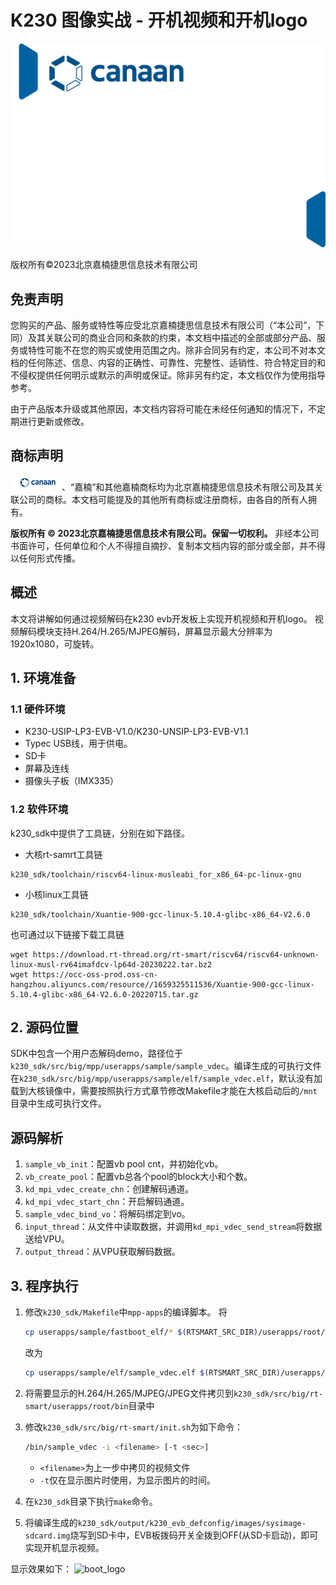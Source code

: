 # K230 图像实战 - 开机视频和开机logo

![cover](images/canaan-cover.png)

版权所有©2023北京嘉楠捷思信息技术有限公司

<div style="page-break-after:always"></div>

## 免责声明

您购买的产品、服务或特性等应受北京嘉楠捷思信息技术有限公司（“本公司”，下同）及其关联公司的商业合同和条款的约束，本文档中描述的全部或部分产品、服务或特性可能不在您的购买或使用范围之内。除非合同另有约定，本公司不对本文档的任何陈述、信息、内容的正确性、可靠性、完整性、适销性、符合特定目的和不侵权提供任何明示或默示的声明或保证。除非另有约定，本文档仅作为使用指导参考。

由于产品版本升级或其他原因，本文档内容将可能在未经任何通知的情况下，不定期进行更新或修改。

## 商标声明

![logo](images/logo.png)、“嘉楠”和其他嘉楠商标均为北京嘉楠捷思信息技术有限公司及其关联公司的商标。本文档可能提及的其他所有商标或注册商标，由各自的所有人拥有。

**版权所有 © 2023北京嘉楠捷思信息技术有限公司。保留一切权利。**
非经本公司书面许可，任何单位和个人不得擅自摘抄、复制本文档内容的部分或全部，并不得以任何形式传播。

<div style="page-break-after:always"></div>

## 概述

本文将讲解如何通过视频解码在k230 evb开发板上实现开机视频和开机logo。
视频解码模块支持H.264/H.265/MJPEG解码，屏幕显示最大分辨率为1920x1080，可旋转。

## 1. 环境准备

### 1.1 硬件环境

- K230-USIP-LP3-EVB-V1.0/K230-UNSIP-LP3-EVB-V1.1
- Typec USB线，用于供电。
- SD卡
- 屏幕及连线
- 摄像头子板（IMX335）

### 1.2 软件环境

k230_sdk中提供了工具链，分别在如下路径。

- 大核rt-samrt工具链

``` shell
k230_sdk/toolchain/riscv64-linux-musleabi_for_x86_64-pc-linux-gnu
```

- 小核linux工具链

``` shell
k230_sdk/toolchain/Xuantie-900-gcc-linux-5.10.4-glibc-x86_64-V2.6.0
```

也可通过以下链接下载工具链

``` shell
wget https://download.rt-thread.org/rt-smart/riscv64/riscv64-unknown-linux-musl-rv64imafdcv-lp64d-20230222.tar.bz2
wget https://occ-oss-prod.oss-cn-hangzhou.aliyuncs.com/resource//1659325511536/Xuantie-900-gcc-linux-5.10.4-glibc-x86_64-V2.6.0-20220715.tar.gz
```

## 2. 源码位置

SDK中包含一个用户态解码demo，路径位于`k230_sdk/src/big/mpp/userapps/sample/sample_vdec`。编译生成的可执行文件在`k230_sdk/src/big/mpp/userapps/sample/elf/sample_vdec.elf`，默认没有加载到大核镜像中，需要按照执行方式章节修改Makefile才能在大核启动后的`/mnt`目录中生成可执行文件。

## 源码解析

1. `sample_vb_init`：配置vb pool cnt，并初始化vb。
1. `vb_create_pool`：配置vb总各个pool的block大小和个数。
1. `kd_mpi_vdec_create_chn`：创建解码通道。
1. `kd_mpi_vdec_start_chn`：开启解码通道。
1. `sample_vdec_bind_vo`：将解码绑定到vo。
1. `input_thread`：从文件中读取数据，并调用`kd_mpi_vdec_send_stream`将数据送给VPU。
1. `output_thread`：从VPU获取解码数据。

## 3. 程序执行

1. 修改`k230_sdk/Makefile`中`mpp-apps`的编译脚本。
   将

   ```sh
   cp userapps/sample/fastboot_elf/* $(RTSMART_SRC_DIR)/userapps/root/bin/; \
   ```

   改为

    ```sh
    cp userapps/sample/elf/sample_vdec.elf $(RTSMART_SRC_DIR)/userapps/root/bin/; \
    ```

1. 将需要显示的H.264/H.265/MJPEG/JPEG文件拷贝到`k230_sdk/src/big/rt-smart/userapps/root/bin`目录中

1. 修改`k230_sdk/src/big/rt-smart/init.sh`为如下命令：

    ```sh
    /bin/sample_vdec -i <filename> [-t <sec>]
    ```

    - `<filename>`为上一步中拷贝的视频文件
    - `-t`仅在显示图片时使用，为显示图片的时间。

1. 在`k230_sdk`目录下执行`make`命令。
1. 将编译生成的`k230_sdk/output/k230_evb_defconfig/images/sysimage-sdcard.img`烧写到SD卡中，EVB板拨码开关全拨到OFF(从SD卡启动)，即可实现开机显示视频。

显示效果如下：
![boot_logo](images/boot_logo.png)
